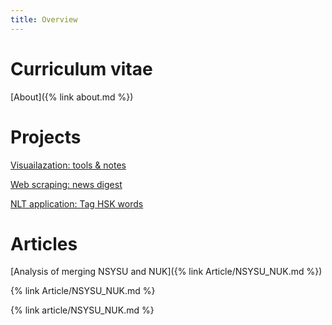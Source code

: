```yaml
---
title: Overview
---
```

# Curriculum vitae
[About]({% link about.md %})

# Projects 
[Visuailazation: tools & notes](https://github.com/simon2016bht/VisualizationWisely/tree/main)

[Web scraping: news digest](https://github.com/simon2016bht/FetchNewsKeyword)

[NLT application: Tag HSK words](https://github.com/simon2016bht/TagHskWords)

# Articles 

[Analysis of merging NSYSU and NUK]({% link Article/NSYSU_NUK.md %})

{% link Article/NSYSU_NUK.md %}

{% link article/NSYSU_NUK.md %}

<!---

[Board Game for special days]({% link Article/bg_day.md %})
comment
-->